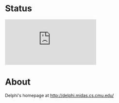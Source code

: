 # Status
[![Deploy Status](http://delphi.midas.cs.cmu.edu/~automation/public/github_deploy_repo/badge.php?repo=cmu-delphi/www-main)](#)

# About
Delphi's homepage at http://delphi.midas.cs.cmu.edu/
